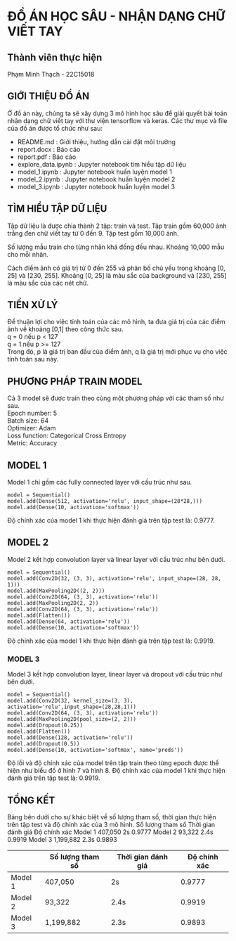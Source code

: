 # ĐỒ ÁN HỌC SÂU - NHẬN DẠNG CHỮ VIẾT TAY

## Thành viên thực hiện
Phạm Minh Thạch - 22C15018

## GIỚI THIỆU ĐỒ ÁN
Ở đồ án này, chúng ta sẽ xây dựng 3 mô hình học sâu để giải quyết bài toán nhận dạng chữ viết tay với thư viện tensorflow và keras.
Các thư mục và file của đồ án được tổ chức như sau:  
- README.md		: Giới thiệu, hướng dẫn cài đặt môi trường  
- report.docx		: Báo cáo  
- report.pdf		: Báo cáo  
- explore_data.ipynb	: Jupyter notebook tìm hiểu tập dữ liệu  
- model_1.ipynb	: Jupyter notebook huấn luyện model 1  
- model_2.ipynb	: Jupyter notebook huấn luyện model 2  
- model_3.ipynb	: Jupyter notebook huấn luyện model 3  

## TÌM HIỂU TẬP DỮ LIỆU
Tập dữ liệu là được chia thành 2 tập: train và test. Tập train gồm 60,000 ảnh trắng đen chữ viết tay từ 0 đến 9. Tập test gồm 10,000 ảnh.

Số lượng mẫu train cho từng nhãn khá đồng đều nhau. Khoảng 10,000 mẫu cho mỗi nhãn.

Cách điểm ảnh có giá trị từ 0 đến 255 và phân bố chủ yếu trong khoảng [0, 25] và [230, 255]. Khoảng [0, 25] là màu sắc của background và [230, 255] là màu sắc của các nét chữ.

## TIỀN XỬ LÝ
Để thuận lợi cho việc tính toán của các mô hình, ta đưa giá trị của các điểm ảnh về khoảng [0,1] theo công thức sau.  
q = 0 nếu p < 127  
q = 1 nếu p >= 127  
Trong đó, p là giá trị ban đầu của điểm ảnh, q là giá trị mới phục vụ cho việc tính toán sau này.  

## PHƯƠNG PHÁP TRAIN MODEL
Cả 3 model sẽ được train theo cùng một phương pháp với các tham số như sau.  
Epoch number:   5  
Batch size:     64  
Optimizer:      Adam  
Loss function:  Categorical Cross Entropy  
Metric:         Accuracy  

## MODEL 1
Model 1 chỉ gồm các fully connected layer với cấu trúc như sau.  
```
model = Sequential()
model.add(Dense(512, activation='relu', input_shape=(28*28,)))
model.add(Dense(10, activation='softmax'))
```
Độ chính xác của model 1 khi thực hiện đánh giá trên tập test là: 0.9777.

## MODEL 2
Model 2 kết hợp convolution layer và linear layer với cấu trúc như bên dưới.  
```
model = Sequential()
model.add(Conv2D(32, (3, 3), activation='relu', input_shape=(28, 28, 1)))
model.add(MaxPooling2D((2, 2)))
model.add(Conv2D(64, (3, 3), activation='relu'))
model.add(MaxPooling2D(2, 2))
model.add(Conv2D(64, (3, 3), activation='relu'))
model.add(Flatten())
model.add(Dense(64, activation='relu'))
model.add(Dense(10, activation='softmax'))
```
Độ chính xác của model 1 khi thực hiện đánh giá trên tập test là: 0.9919.

### MODEL 3
Model 3 kết hợp convolution layer, linear layer và dropout với cấu trúc như bên dưới.
```
model = Sequential()
model.add(Conv2D(32, kernel_size=(3, 3), activation='relu',input_shape=(28,28,1)))
model.add(Conv2D(64, (3, 3), activation='relu'))
model.add(MaxPooling2D(pool_size=(2, 2)))
model.add(Dropout(0.25))
model.add(Flatten())
model.add(Dense(128, activation='relu'))
model.add(Dropout(0.5))
model.add(Dense(10, activation='softmax', name='preds'))
```
Độ lỗi và độ chính xác của model trên tập train theo từng epoch được thể hiện như biểu đồ ở hình 7 và hình 8. Độ chính xác của model 1 khi thực hiện đánh giá trên tập test là: 0.9919.   

## TỔNG KẾT
Bảng bên dưới cho sự khác biệt về số lượng tham số, thời gian thực hiện trên tập test và độ chính xác của 3 mô hình.
	Số lượng tham số	Thời gian đánh giá	Độ chính xác
Model 1	407,050	2s	0.9777
Model 2	93,322	2.4s	0.9919
Model 3	1,199,882	2.3s	0.9893

|       |Số lượng tham số|Thời gian đánh giá|Độ chính xác|
|-------|----------------|------------------|------------|
|Model 1|407,050|2s|0.9777|
|Model 2|93,322|2.4s|0.9919|
|Model 3|1,199,882|2.3s|0.9893|
